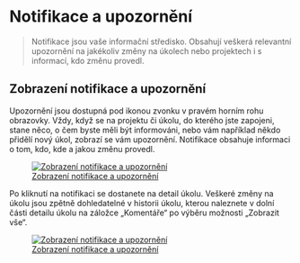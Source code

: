 # Notifikace a upozornění

>  Notifikace jsou vaše informační středisko. Obsahují veškerá relevantní upozornění na jakékoliv změny na úkolech nebo projektech i s informací, kdo změnu provedl.

## Zobrazení notifikace a upozornění

Upozornění jsou dostupná pod ikonou zvonku v pravém horním rohu obrazovky. Vždy, když se na projektu či úkolu, do kterého jste zapojeni, stane něco, o čem byste měli být informováni, nebo vám například někdo přidělí nový úkol, zobrazí se vám upozornění. Notifikace obsahuje informaci o tom, kdo, kde a jakou změnu provedl.

<figure>
	<a href="../../assets/images/notifikace-a-upozorneni/notifikace-a-upozorneni-1.jpg" title="Zobrazení notifikace a upozornění" class="glightbox">
		<img loading="lazy" src="../../assets/images/notifikace-a-upozorneni/notifikace-a-upozorneni-1.jpg" alt="Zobrazení notifikace a upozornění" />
		<figcaption>Zobrazení notifikace a upozornění</figcaption>
	</a>
</figure>

Po kliknutí na notifikaci se dostanete na detail úkolu. Veškeré změny na úkolu jsou zpětně dohledatelné v historii úkolu, kterou naleznete v dolní části detailu úkolu na záložce „Komentáře“ po výběru možnosti „Zobrazit vše“.

<figure>
	<a href="../../assets/images/notifikace-a-upozorneni/notifikace-a-upozorneni-2.jpg" title="Zobrazení notifikace a upozornění" class="glightbox">
		<img loading="lazy" src="../../assets/images/notifikace-a-upozorneni/notifikace-a-upozorneni-2.jpg" alt="Zobrazení notifikace a upozornění" />
		<figcaption>Zobrazení notifikace a upozornění</figcaption>
	</a>
</figure>